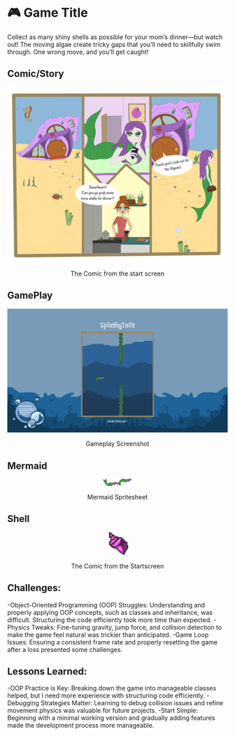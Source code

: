 # 🎮 **Game Title** 

Collect as many shiny shells as possible for your mom’s dinner—but watch out! The moving algae create tricky gaps that you’ll need to skillfully swim through. One wrong move, and you’ll get caught!

## Comic/Story
<div style="text-align: center;">
  <img src="ComicStartscreen.png" alt="Comic" width="600">
  <p>The Comic from the start screen</p>
</div>

## GamePlay
<div style="text-align: center;">
  <img src="Toth_Laetitia_02.png" alt="Gameplay Screenshot" width="600">
  <p>Gameplay Screenshot</p>
</div>

## Mermaid
<div style="text-align: center;">
  <img src="MermaidSprites.png" alt="Mermaid Spritesheet" width="64">
  <p>Mermaid Spritesheet</p>
</div>

## Shell
<div style="text-align: center;">
  <img src="Shell.png" alt="Shell" width="52">
  <p>The Comic from the Startscreen</p>
</div>



## Challenges:
<p>
    -Object-Oriented Programming (OOP) Struggles: Understanding and properly applying OOP concepts, such as classes and inheritance, was difficult. Structuring the code efficiently took more time than expected.
    -Physics Tweaks: Fine-tuning gravity, jump force, and collision detection to make the game feel natural was trickier than anticipated.
    -Game Loop Issues: Ensuring a consistent frame rate and properly resetting the game after a loss presented some challenges.
    </p>

## Lessons Learned:
<p>
    -OOP Practice is Key: Breaking down the game into manageable classes helped, but I need more experience with structuring code efficiently.
    -Debugging Strategies Matter: Learning to debug collision issues and refine movement physics was valuable for future projects.
    -Start Simple: Beginning with a minimal working version and gradually adding features made the development process more manageable.
   </p>
